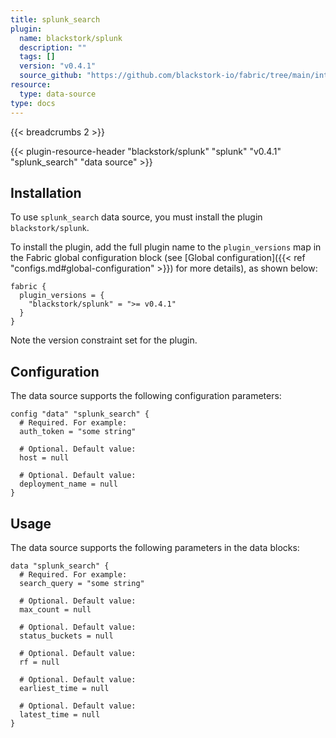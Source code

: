 ```yaml
---
title: splunk_search
plugin:
  name: blackstork/splunk
  description: ""
  tags: []
  version: "v0.4.1"
  source_github: "https://github.com/blackstork-io/fabric/tree/main/internal/splunk/"
resource:
  type: data-source
type: docs
---
```


{{< breadcrumbs 2 >}}

{{< plugin-resource-header "blackstork/splunk" "splunk" "v0.4.1" "splunk_search" "data source" >}}

## Installation

To use `splunk_search` data source, you must install the plugin `blackstork/splunk`.

To install the plugin, add the full plugin name to the `plugin_versions` map in the Fabric global configuration block (see [Global configuration]({{< ref "configs.md#global-configuration" >}}) for more details), as shown below:

```hcl
fabric {
  plugin_versions = {
    "blackstork/splunk" = ">= v0.4.1"
  }
}
```

Note the version constraint set for the plugin.

## Configuration

The data source supports the following configuration parameters:

```hcl
config "data" "splunk_search" {
  # Required. For example:
  auth_token = "some string"

  # Optional. Default value:
  host = null

  # Optional. Default value:
  deployment_name = null
}
```

## Usage

The data source supports the following parameters in the data blocks:

```hcl
data "splunk_search" {
  # Required. For example:
  search_query = "some string"

  # Optional. Default value:
  max_count = null

  # Optional. Default value:
  status_buckets = null

  # Optional. Default value:
  rf = null

  # Optional. Default value:
  earliest_time = null

  # Optional. Default value:
  latest_time = null
}
```
